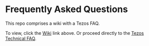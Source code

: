 # Frequently Asked Questions

This repo comprises a wiki with a Tezos FAQ.

To view, click the [Wiki](https://github.com/tezoscommunity/faq/wiki) link above.
Or proceed directly to the [Tezos Technical FAQ](https://github.com/tezoscommunity/faq/wiki/Tezos-Technical-FAQ).

